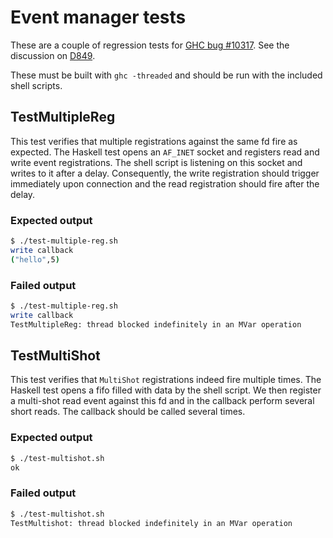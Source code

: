 # Event manager tests

These are a couple of regression tests for
[GHC bug #10317](https://ghc.haskell.org/trac/ghc/ticket/10317). See the
discussion on [D849](https://phabricator.haskell.org/D849).

These must be built with `ghc -threaded` and should be run with the included
shell scripts.

## TestMultipleReg

This test verifies that multiple registrations against the same fd fire as
expected. The Haskell test opens an `AF_INET` socket and registers read and
write event registrations. The shell script is listening on this socket and
writes to it after a delay. Consequently, the write registration should trigger
immediately upon connection and the read registration should fire after the
delay.

### Expected output
```bash
$ ./test-multiple-reg.sh 
write callback
("hello",5)
```

### Failed output
```bash
$ ./test-multiple-reg.sh 
write callback
TestMultipleReg: thread blocked indefinitely in an MVar operation
```

## TestMultiShot

This test verifies that `MultiShot` registrations indeed fire multiple
times. The Haskell test opens a fifo filled with data by the shell script. We
then register a multi-shot read event against this fd and in the callback
perform several short reads. The callback should be called several times.

### Expected output
```bash
$ ./test-multishot.sh 
ok
```

### Failed output
```bash
$ ./test-multishot.sh 
TestMultishot: thread blocked indefinitely in an MVar operation
```
